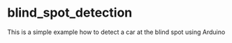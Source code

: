 # blind_spot_detection
This is a simple example how to detect a car at the blind spot using Arduino

